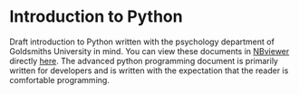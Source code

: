 Introduction to Python
======================

Draft introduction to Python written with the psychology department of Goldsmiths University in mind. You can view these documents in [NBviewer](http://nbviewer.ipython.org/) directly [here](http://nbviewer.ipython.org/github/djmhunt/Introduction-to-Python). The advanced python programming document is primarily written for developers and is written with the expectation that the reader is comfortable programming.
